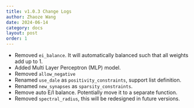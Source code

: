 ```yaml
---
title: v1.0.3 Change Logs
author: Zhaoze Wang
date: 2024-06-14
category: docs
layout: post
order: 1
---
```


- Removed `ei_balance`. It will automatically balanced such that all weights add up to 1.
- Added Multi Layer Perceptron (MLP) model.
- Removed `allow_negative`
- Renamed `use_dale` as `positivity_constraints`, support list definition.
- Renamed `new_synapses` as `sparsity_constraints`.
- Remove auto E/I balance. Potentially move it to a separate function.
- Removed `spectral_radius`, this will be redesigned in future versions.
